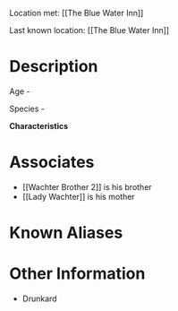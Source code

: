 Location met: [[The Blue Water Inn]]

Last known location: [[The Blue Water Inn]]

# Description
Age - 

Species - 

**Characteristics**

# Associates
* [[Wachter Brother 2]] is his brother
* [[Lady Wachter]] is his mother
# Known Aliases

# Other Information
* Drunkard